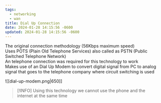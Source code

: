```yaml
---
tags:
  - networking
  - wan
title: Dial Up Connection
date: 2024-01-28 14:15:56 -0600
updated: 2024-01-28 14:15:56 -0600
---
```


The original connection methodology (56Kbps maximum speed)  
Uses POTS (Plain Old Telephone Services) also called as PSTN (Public Switched Telephone Network)  
An telephone connection was required for this technology to work  
Makes use of an Dial Up Modem to convert digital signal from PC to analog signal that goes to the telephone company where circuit switching is used

![[dial-up-modem.png|650]]

 > [!INFO]
 > Using this technology we cannot use the phone and the internet at the same time
 